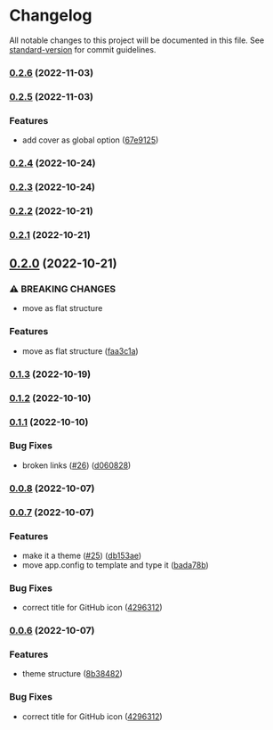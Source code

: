 # Changelog

All notable changes to this project will be documented in this file. See [standard-version](https://github.com/conventional-changelog/standard-version) for commit guidelines.

### [0.2.6](https://github.com/Atinux/content-wind/compare/v0.2.5...v0.2.6) (2022-11-03)

### [0.2.5](https://github.com/Atinux/content-wind/compare/v0.2.4...v0.2.5) (2022-11-03)


### Features

* add cover as global option ([67e9125](https://github.com/Atinux/content-wind/commit/67e91252ac017006089fab6173550deab95c6c79))

### [0.2.4](https://github.com/Atinux/content-wind/compare/v0.2.3...v0.2.4) (2022-10-24)

### [0.2.3](https://github.com/Atinux/content-wind/compare/v0.2.2...v0.2.3) (2022-10-24)

### [0.2.2](https://github.com/Atinux/content-wind/compare/v0.2.1...v0.2.2) (2022-10-21)

### [0.2.1](https://github.com/Atinux/content-wind/compare/v0.2.0...v0.2.1) (2022-10-21)

## [0.2.0](https://github.com/Atinux/content-wind/compare/v0.1.3...v0.2.0) (2022-10-21)


### ⚠ BREAKING CHANGES

* move as flat structure

### Features

* move as flat structure ([faa3c1a](https://github.com/Atinux/content-wind/commit/faa3c1a9d48dbd280fdd02cd34f559dad52bb72b))

### [0.1.3](https://github.com/Atinux/content-wind/compare/v0.1.2...v0.1.3) (2022-10-19)

### [0.1.2](https://github.com/Atinux/content-wind/compare/v0.1.1...v0.1.2) (2022-10-10)

### [0.1.1](https://github.com/Atinux/content-wind/compare/v0.1.0...v0.1.1) (2022-10-10)


### Bug Fixes

* broken links ([#26](https://github.com/Atinux/content-wind/issues/26)) ([d060828](https://github.com/Atinux/content-wind/commit/d060828f15daded2c796b6f32622ad9d8afceae4))

### [0.0.8](https://github.com/Atinux/content-wind/compare/v0.0.7...v0.0.8) (2022-10-07)

### [0.0.7](https://github.com/Atinux/content-wind/compare/v0.0.5...v0.0.7) (2022-10-07)


### Features

* make it a theme ([#25](https://github.com/Atinux/content-wind/issues/25)) ([db153ae](https://github.com/Atinux/content-wind/commit/db153ae75c1ba47b83571793e728cc9b462e6415))
* move app.config to template and type it ([bada78b](https://github.com/Atinux/content-wind/commit/bada78b422199fbc3b8a0ee5a7b6baafa6a865ae))


### Bug Fixes

* correct title for GitHub icon ([4296312](https://github.com/Atinux/content-wind/commit/4296312b4b59dade7c9fdfbe23e083733a138886))

### [0.0.6](https://github.com/Atinux/content-wind/compare/v0.0.5...v0.0.6) (2022-10-07)


### Features

* theme structure ([8b38482](https://github.com/Atinux/content-wind/commit/8b38482a1ef36c5daf35a4d6151a61398b9ca6db))


### Bug Fixes

* correct title for GitHub icon ([4296312](https://github.com/Atinux/content-wind/commit/4296312b4b59dade7c9fdfbe23e083733a138886))
